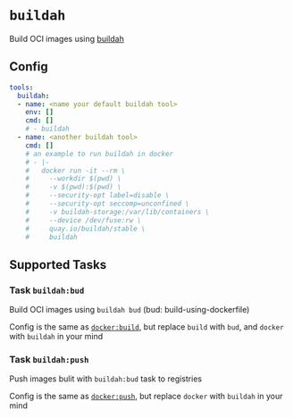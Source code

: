 # `buildah`

Build OCI images using [buildah](https://github.com/containers/buildah)

## Config

```yaml
tools:
  buildah:
  - name: <name your default buildah tool>
    env: []
    cmd: []
    # - buildah
  - name: <another buildah tool>
    cmd: []
    # an example to run buildah in docker
    # - |-
    #   docker run -it --rm \
    #     --workdir $(pwd) \
    #     -v $(pwd):$(pwd) \
    #     --security-opt label=disable \
    #     --security-opt seccomp=unconfined \
    #     -v buildah-storage:/var/lib/containers \
    #     --device /dev/fuse:rw \
    #     quay.io/buildah/stable \
    #     buildah
```

## Supported Tasks

### Task `buildah:bud`

Build OCI images using `buildah bud` (bud: build-using-dockerfile)

Config is the same as [`docker:build`](./docker.md#task-dockerbuild), but replace `build` with `bud`, and `docker` with `buildah` in your mind

### Task `buildah:push`

Push images bulit with `buildah:bud` task to registries

Config is the same as [`docker:push`](./docker.md#task-dockerpush), but replace `docker` with `buildah` in your mind
